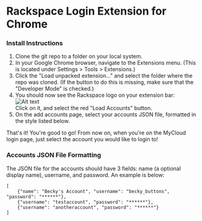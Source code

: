 # Rackspace Login Extension for Chrome





### Install Instructions

1. Clone the git repo to a folder on your local system.
2. In your Google Chrome browser, navigate to the Extensions menu.  (This is located under Settings > Tools > Extensions.)
3. Click the "Load unpacked extension..." and select the folder where the repo was cloned.  (If the button to do this is missing, make sure that the "Developer Mode" is checked.)
4. You should now see the Rackspace logo on your extension bar:  
  ![Alt text](http://i.imgur.com/thmhTLe.png)  
  Click on it, and select the red "Load Accounts" button.
5. On the add accounts page, select your accounts JSON file, formatted in the style listed below.


That's it!  You're good to go!  From now on, when you're on the MyCloud login page, just select the account you would like to login to!

### Accounts JSON File Formatting

The JSON file for the accounts should have 3 fields: name (a optional display name), username, and password.  An example is below:

    [
        {"name": "Becky's Account", "username": "becky_buttons", "password": "******"},
        {"username": "testaccount", "password": "******"},
        {"username": "anotheraccount", "password": "******"}
    ]

